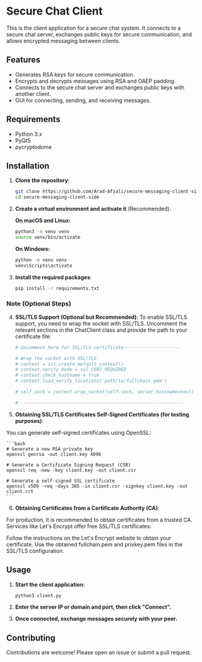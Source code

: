 # Secure Chat Client

This is the client application for a secure chat system. It connects to a secure chat server, exchanges public keys for secure communication, and allows encrypted messaging between clients.

## Features

- Generates RSA keys for secure communication.
- Encrypts and decrypts messages using RSA and OAEP padding.
- Connects to the secure chat server and exchanges public keys with another client.
- GUI for connecting, sending, and receiving messages.

## Requirements

- Python 3.x
- PyQt5
- pycryptodome

## Installation

1. **Clone the repository**:

    ```bash
    git clone https://github.com/Arad-Afzali/secure-messaging-client-side.git
    cd secure-messaging-client-side
    ```

2. **Create a virtual environment and activate it** (Recommended):

    **On macOS and Linux:**
    ```bash
    python3 -m venv venv
    source venv/bin/activate
    ```

    **On Windows:**
    ```bash
    python -m venv venv
    venv\Scripts\activate
    ```

3. **Install the required packages**:

    ```bash
    pip install -r requirements.txt
    ```

### Note (Optional Steps)

4. **SSL/TLS Support (Optional but Recommended)**:
To enable SSL/TLS support, you need to wrap the socket with SSL/TLS. Uncomment the relevant sections in the ChatClient class and provide the path to your certificate file:

    ```bash
    # Uncomment here for SSL/TLS certificate---------------------

    # Wrap the socket with SSL/TLS
    # context = ssl.create_default_context()
    # context.verify_mode = ssl.CERT_REQUIRED
    # context.check_hostname = True 
    # context.load_verify_locations('path/to/fullchain.pem')

    # self.sock = context.wrap_socket(self.sock, server_hostname=host)

    # ------------------------------------------------------------
    ```
5. **Obtaining SSL/TLS Certificates Self-Signed Certificates (for testing purposes)**:

You can generate self-signed certificates using OpenSSL:
    
    ```bash
    # Generate a new RSA private key
    openssl genrsa -out client.key 4096

    # Generate a Certificate Signing Request (CSR)
    openssl req -new -key client.key -out client.csr

    # Generate a self-signed SSL certificate
    openssl x509 -req -days 365 -in client.csr -signkey client.key -out client.crt
    ```

6. **Obtaining Certificates from a Certificate Authority (CA)**:

For production, it is recommended to obtain certificates from a trusted CA. Services like Let's Encrypt offer free SSL/TLS certificates:

Follow the instructions on the Let's Encrypt website to obtain your certificate.
Use the obtained fullchain.pem and privkey.pem files in the SSL/TLS configuration.

## Usage

1. **Start the client application**:
    ```bash
    python3 client.py
    ```
2. **Enter the server IP or domain and port, then click "Connect".**

3. **Once connected, exchange messages securely with your peer.**



## Contributing
Contributions are welcome! Please open an issue or submit a pull request.